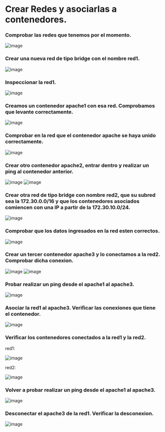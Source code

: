 # Crear Redes y asociarlas a contenedores.
### Comprobar las redes que tenemos por el momento.
![image](https://github.com/julianzanetti/Docker-Udemy/assets/134458575/ecbcd0a5-abcf-4817-8297-58e8e62517e1)

### Crear una nueva red de tipo bridge con el nombre red1.
![image](https://github.com/julianzanetti/Docker-Udemy/assets/134458575/7656e6ad-4e28-4c6b-a853-443ad959643e)

### Inspeccionar la red1.
![image](https://github.com/julianzanetti/Docker-Udemy/assets/134458575/24be2684-42cb-4f84-a096-76d36f90dd64)

### Creamos un contenedor apache1 con esa red. Comprobamos que levante correctamente.
![image](https://github.com/julianzanetti/Docker-Udemy/assets/134458575/c4a1c606-b5cf-4f3e-a4bd-23ccea04459d)

### Comprobar en la red que el contenedor apache se haya unido correctamente.
![image](https://github.com/julianzanetti/Docker-Udemy/assets/134458575/d4909c72-f643-480e-a2e4-b019ee79d2e1)

### Crear otro contenedor apache2, entrar dentro y realizar un ping al contenedor anterior.
![image](https://github.com/julianzanetti/Docker-Udemy/assets/134458575/fdd146aa-93e7-40e7-bf04-5195601d41ce)
![image](https://github.com/julianzanetti/Docker-Udemy/assets/134458575/3fe498f4-cf66-4140-8821-d466883ef124)

### Crear otra red de tipo bridge con nombre red2, que su subred sea la 172.30.0.0/16 y que los contenedores asociados comiencen con una IP a partir de la 172.30.10.0/24.
![image](https://github.com/julianzanetti/Docker-Udemy/assets/134458575/d7e64a88-dd00-4ad3-8e67-9f0f041ff3d5)

### Comprobar que los datos ingresados en la red esten correctos.
![image](https://github.com/julianzanetti/Docker-Udemy/assets/134458575/6baf30f8-5b65-4a8b-b0d4-a4fb6d028477)

### Crear un tercer contenedor apache3 y lo conectamos a la red2. Comprobar dicha conexion.
![image](https://github.com/julianzanetti/Docker-Udemy/assets/134458575/a3a06b15-c3e8-4c84-bc1f-96e5dc7f42b1)
![image](https://github.com/julianzanetti/Docker-Udemy/assets/134458575/60e5e271-837f-464a-93f8-21f2f8b79552)

### Probar realizar un ping desde el apache1 al apache3.
![image](https://github.com/julianzanetti/Docker-Udemy/assets/134458575/ccee999b-f8c0-47cd-96fa-cdc163c88186)

### Asociar la red1 al apache3. Verificar las conexiones que tiene el contenedor.
![image](https://github.com/julianzanetti/Docker-Udemy/assets/134458575/80352828-43fb-4648-9976-fde25ca64d06)

### Verificar los contenedores conectados a la red1 y la red2.
red1:

![image](https://github.com/julianzanetti/Docker-Udemy/assets/134458575/53c91447-6c3d-4ae2-af08-ec3ce3b2e952)

red2:

![image](https://github.com/julianzanetti/Docker-Udemy/assets/134458575/881251ba-c767-4e29-93a8-c5369156ca11)

### Volver a probar realizar un ping desde el apache1 al apache3.
![image](https://github.com/julianzanetti/Docker-Udemy/assets/134458575/3bde7275-a49d-4891-8860-ef4d3b3d42d6)

### Desconectar el apache3 de la red1. Verificar la desconexion.
![image](https://github.com/julianzanetti/Docker-Udemy/assets/134458575/3aedca53-edb2-4f12-a7f6-5cac7294b966)
